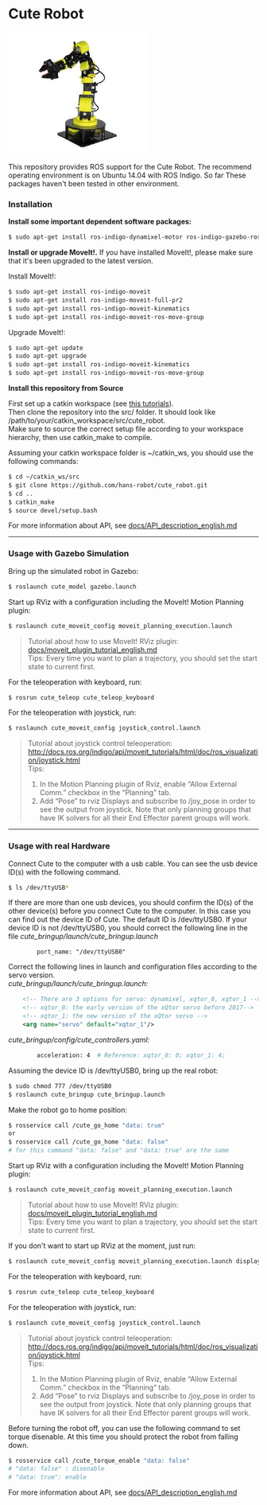 Cute Robot
======

![cute_robot](docs/images/cute_robot.jpg)

This repository provides ROS support for the Cute Robot. The recommend operating environment is on Ubuntu 14.04 with ROS Indigo. So far These packages haven't been tested in other environment.

### Installation
**Install some important dependent software packages:**
```sh
$ sudo apt-get install ros-indigo-dynamixel-motor ros-indigo-gazebo-ros-control
```
**Install or upgrade MoveIt!.** If you have installed MoveIt!, please make sure that it's been upgraded to the latest version.

Install MoveIt!:

```sh
$ sudo apt-get install ros-indigo-moveit
$ sudo apt-get install ros-indigo-moveit-full-pr2
$ sudo apt-get install ros-indigo-moveit-kinematics
$ sudo apt-get install ros-indigo-moveit-ros-move-group
```
Upgrade MoveIt!:

```sh
$ sudo apt-get update
$ sudo apt-get upgrade
$ sudo apt-get install ros-indigo-moveit-kinematics
$ sudo apt-get install ros-indigo-moveit-ros-move-group
```
**Install this repository from Source**

First set up a catkin workspace (see [this tutorials](http://wiki.ros.org/catkin/Tutorials)).  
Then clone the repository into the src/ folder. It should look like /path/to/your/catkin_workspace/src/cute_robot.  
Make sure to source the correct setup file according to your workspace hierarchy, then use catkin_make to compile.  

Assuming your catkin workspace folder is ~/catkin_ws, you should use the following commands:
```sh
$ cd ~/catkin_ws/src
$ git clone https://github.com/hans-robot/cute_robot.git
$ cd ..
$ catkin_make
$ source devel/setup.bash
```

For more information about API, see [docs/API_description_english.md](docs/API_description_english.md)

---

### Usage with Gazebo Simulation

Bring up the simulated robot in Gazebo:
```sh
$ roslaunch cute_model gazebo.launch
```
Start up RViz with a configuration including the MoveIt! Motion Planning plugin:
```sh
$ roslaunch cute_moveit_config moveit_planning_execution.launch
```
> Tutorial about how to use MoveIt! RViz plugin: [docs/moveit_plugin_tutorial_english.md](docs/moveit_plugin_tutorial_english.md)  
Tips:
Every time you want to plan a trajectory, you should set the start state to current first.

For the teleoperation with keyboard, run:
```sh
$ rosrun cute_teleop cute_teleop_keyboard
```
For the teleoperation with joystick, run:
```sh
$ roslaunch cute_moveit_config joystick_control.launch
```
> Tutorial about joystick control teleoperation:  
http://docs.ros.org/indigo/api/moveit_tutorials/html/doc/ros_visualization/joystick.html  
Tips:  
> 1. In the Motion Planning plugin of Rviz, enable “Allow External Comm.” checkbox in the “Planning” tab.  
> 2. Add “Pose” to rviz Displays and subscribe to /joy_pose in order to see the output from joystick. Note that only planning groups that have IK solvers for all their End Effector parent groups will work.

---

### Usage with real Hardware
Connect Cute to the computer with a usb cable. You can see the usb device ID(s) with the following command.
```sh
$ ls /dev/ttyUSB*
```
If there are more than one usb devices, you should confirm the ID(s) of the other device(s) before you connect Cute to the computer. In this case you can find out the device ID of Cute. The default ID is /dev/ttyUSB0. If your device ID is not /dev/ttyUSB0, you should correct the following line in the file *cute_bringup/launch/cute_bringup.launch* 
```
        port_name: "/dev/ttyUSB0"
```
Correct the following lines in launch and configuration files according to the servo version.  
*cute_bringup/launch/cute_bringup.launch:*
```xml
    <!-- There are 3 options for servo: dynamixel, xqtor_0, xqtor_1 -->
    <!-- xqtor_0: the early version of the xQtor servo before 2017-->
    <!-- xqtor_1: the new version of the xQtor servo -->
    <arg name="servo" default="xqtor_1"/>
```
*cute_bringup/config/cute_controllers.yaml:*
```sh
        acceleration: 4  # Reference: xqtor_0: 0; xqtor_1: 4;
```

Assuming the device ID is /dev/ttyUSB0, bring up the real robot:
```sh
$ sudo chmod 777 /dev/ttyUSB0
$ roslaunch cute_bringup cute_bringup.launch
```

Make the robot go to home position:
```sh
$ rosservice call /cute_go_home "data: true"
or
$ rosservice call /cute_go_home "data: false"
# for this command "data: false" and "data: true" are the same
```

Start up RViz with a configuration including the MoveIt! Motion Planning plugin:
```sh
$ roslaunch cute_moveit_config moveit_planning_execution.launch
```
> Tutorial about how to use MoveIt! RViz plugin: [docs/moveit_plugin_tutorial_english.md](docs/moveit_plugin_tutorial_english.md)  
Tips:
Every time you want to plan a trajectory, you should set the start state to current first.

If you don't want to start up RViz at the moment, just run:
```sh
$ roslaunch cute_moveit_config moveit_planning_execution.launch display:=false
```

For the teleoperation with keyboard, run:
```sh
$ rosrun cute_teleop cute_teleop_keyboard
```
For the teleoperation with joystick, run:
```sh
$ roslaunch cute_moveit_config joystick_control.launch
```
> Tutorial about joystick control teleoperation:  
http://docs.ros.org/indigo/api/moveit_tutorials/html/doc/ros_visualization/joystick.html  
Tips:  
> 1. In the Motion Planning plugin of Rviz, enable “Allow External Comm.” checkbox in the “Planning” tab.  
> 2. Add “Pose” to rviz Displays and subscribe to /joy_pose in order to see the output from joystick. Note that only planning groups that have IK solvers for all their End Effector parent groups will work.

Before turning the robot off, you can use the following command to set torque disenable. At this time you should protect the robot from falling down.
```sh
$ rosservice call /cute_torque_enable "data: false" 
# "data: false" : disenable
# "data: true": enable 
```

For more information about API, see [docs/API_description_english.md](docs/API_description_english.md)

